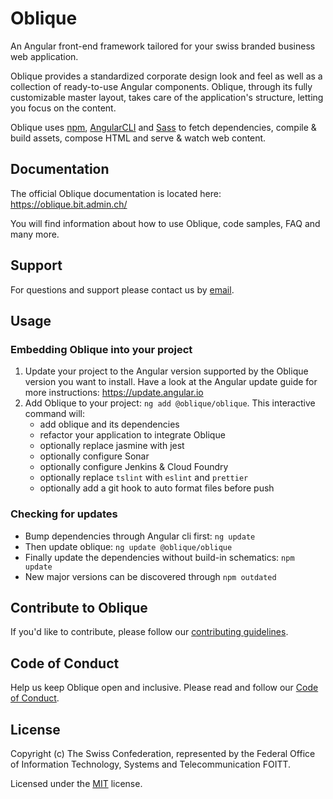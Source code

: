 # Oblique

An Angular front-end framework tailored for your swiss branded business web application.

Oblique provides a standardized corporate design look and feel as well as a collection of ready-to-use Angular components. Oblique, through its fully customizable master layout, takes care of the application's structure, letting you focus on the content.

Oblique uses [npm](https://www.npmjs.com/), [AngularCLI](https://cli.angular.io/) and [Sass](http://sass-lang.com/) to fetch dependencies, compile & build assets, compose HTML and serve & watch web content.

## Documentation

The official Oblique documentation is located here: <https://oblique.bit.admin.ch/>

You will find information about how to use Oblique, code samples, FAQ and many more.

## Support

For questions and support please contact us by [email](mailto:Oblique@bit.admin.ch).

## Usage

### Embedding Oblique into your project

1. Update your project to the Angular version supported by the Oblique version you want to install. Have a look at the Angular update guide for more instructions: <https://update.angular.io>
2. Add Oblique to your project: `ng add @oblique/oblique`. This interactive command will:
   - add oblique and its dependencies
   - refactor your application to integrate Oblique
   - optionally replace jasmine with jest
   - optionally configure Sonar
   - optionally configure Jenkins & Cloud Foundry
   - optionally replace `tslint` with `eslint` and `prettier`
   - optionally add a git hook to auto format files before push

### Checking for updates

- Bump dependencies through Angular cli first: `ng update`
- Then update oblique: `ng update @oblique/oblique`
- Finally update the dependencies without build-in schematics: `npm update`
- New major versions can be discovered through `npm outdated`

## Contribute to Oblique

If you'd like to contribute, please follow our [contributing guidelines](CONTRIBUTING.md).

## Code of Conduct

Help us keep Oblique open and inclusive. Please read and follow our [Code of Conduct](CODE_OF_CONDUCT.md).

## License

Copyright (c) The Swiss Confederation, represented by the Federal Office of Information Technology, Systems and Telecommunication FOITT.

Licensed under the [MIT](LICENSE) license.
